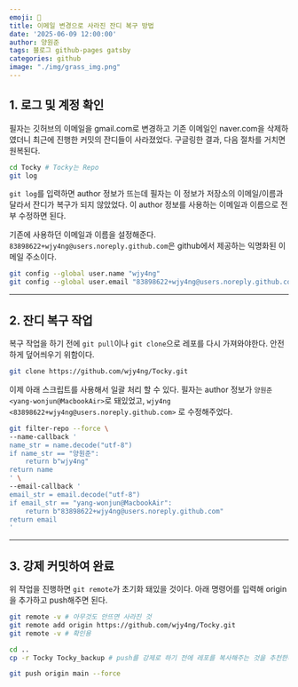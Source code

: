 ```yaml
---
emoji: 📝
title: 이메일 변경으로 사라진 잔디 복구 방법
date: '2025-06-09 12:00:00'
author: 양원준
tags: 블로그 github-pages gatsby
categories: github
image: "./img/grass_img.png"
---
```


## 1. 로그 및 계정 확인
필자는 깃허브의 이메일을 gmail.com로 변경하고 기존 이메일인 naver.com을 삭제하였더니 최근에 진행한 커밋의 잔디들이 사라졌었다.
구글링한 결과, 다음 절차를 거치면 원복된다.

```bash
cd Tocky # Tocky는 Repo
git log
```

`git log`를 입력하면 author 정보가 뜨는데 필자는 이 정보가 저장소의 이메일/이름과 달라서 잔디가 복구가 되지 않았었다.
이 author 정보를 사용하는 이메일과 이름으로 전부 수정하면 된다.

기존에 사용하던 이메일과 이름을 설정해준다. 
`83898622+wjy4ng@users.noreply.github.com`은 github에서 제공하는 익명화된 이메일 주소이다.
```bash
git config --global user.name "wjy4ng"
git config --global user.email "83898622+wjy4ng@users.noreply.github.com"
```

---
## 2. 잔디 복구 작업
복구 작업을 하기 전에 `git pull`이나 `git clone`으로 레포를 다시 가져와야한다.
안전하게 덮어씌우기 위함이다.
```bash
git clone https://github.com/wjy4ng/Tocky.git
```

이제 아래 스크립트를 사용해서 일괄 처리 할 수 있다.
필자는 author 정보가 `양원준 <yang-wonjun@MacbookAir>`로 돼있었고, `wjy4ng <83898622+wjy4ng@users.noreply.github.com>` 로 수정해주었다.
```bash
git filter-repo --force \
--name-callback '
name_str = name.decode("utf-8")
if name_str == "양원준":
    return b"wjy4ng"
return name
' \
--email-callback '
email_str = email.decode("utf-8")
if email_str == "yang-wonjun@MacbookAir":
    return b"83898622+wjy4ng@users.noreply.github.com"
return email
'
```

---

## 3. 강제 커밋하여 완료
위 작업을 진행하면 `git remote`가 초기화 돼있을 것이다.
아래 명령어를 입력해 origin을 추가하고 push해주면 된다.
```bash
git remote -v # 아무것도 안뜨면 사라진 것
git remote add origin https://github.com/wjy4ng/Tocky.git
git remote -v # 확인용

cd ..
cp -r Tocky Tocky_backup # push를 강제로 하기 전에 레포를 복사해주는 것을 추천한다.

git push origin main --force
```

```toc
```